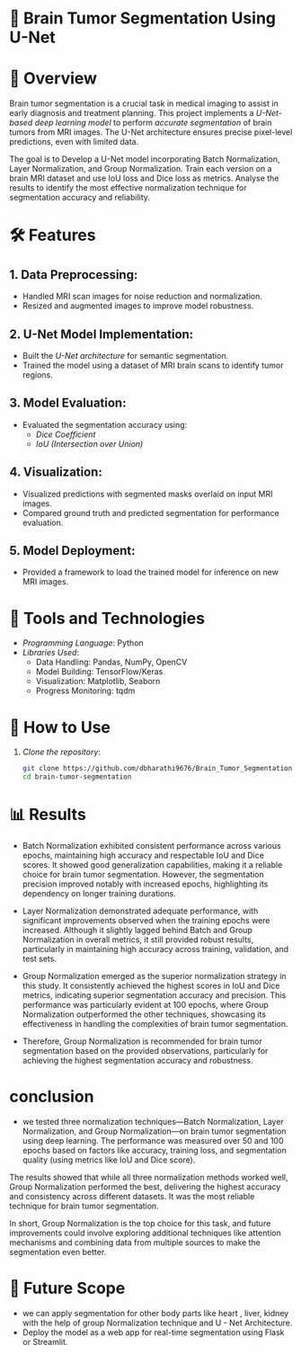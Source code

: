 # 🧠 Brain Tumor Segmentation Using U-Net


# 📜 Overview

Brain tumor segmentation is a crucial task in medical imaging to assist in early diagnosis and treatment planning. This project implements a *U-Net-based deep learning model* to perform *accurate segmentation* of brain tumors from MRI images. The U-Net architecture ensures precise pixel-level predictions, even with limited data.

The goal is to Develop a U-Net model incorporating Batch Normalization, Layer Normalization, and Group Normalization. Train each version on a brain MRI dataset and use IoU loss and Dice loss as metrics. Analyse the results to identify the most effective normalization technique for segmentation accuracy and reliability.
# 🛠 Features

## 1. Data Preprocessing:
- Handled MRI scan images for noise reduction and normalization.
- Resized and augmented images to improve model robustness.

## 2. U-Net Model Implementation:
- Built the *U-Net architecture* for semantic segmentation.
- Trained the model using a dataset of MRI brain scans to identify tumor regions.

## 3. Model Evaluation:
- Evaluated the segmentation accuracy using:
    - *Dice Coefficient*  
    - *IoU (Intersection over Union)*  
  

## 4. Visualization:
- Visualized predictions with segmented masks overlaid on input MRI images.
- Compared ground truth and predicted segmentation for performance evaluation.

## 5. Model Deployment:
- Provided a framework to load the trained model for inference on new MRI images.

# 🔧 Tools and Technologies

- *Programming Language*: Python  
- *Libraries Used*:
    - Data Handling: Pandas, NumPy, OpenCV  
    - Model Building: TensorFlow/Keras  
    - Visualization: Matplotlib, Seaborn  
    - Progress Monitoring: tqdm  

# 🚀 How to Use

1. *Clone the repository*:
   ```bash
   git clone https://github.com/dbharathi9676/Brain_Tumor_Segmentation.git
   cd brain-tumor-segmentation


# 📊 Results
- Batch Normalization exhibited consistent performance across various epochs, maintaining high accuracy and respectable IoU and Dice scores. It showed good generalization capabilities, making it a reliable choice for brain tumor segmentation. However, the segmentation precision improved notably with increased epochs, highlighting its dependency on longer training durations.

- Layer Normalization demonstrated adequate performance, with significant improvements observed when the training epochs were increased. Although it slightly lagged behind Batch and Group Normalization in overall metrics, it still provided robust results, particularly in maintaining high accuracy across training, validation, and test sets.
- Group Normalization emerged as the superior normalization strategy in this study. It consistently achieved the highest scores in IoU and Dice metrics, indicating superior segmentation accuracy and precision. This performance was particularly evident at 100 epochs, where Group Normalization outperformed the other techniques, showcasing its effectiveness in handling the complexities of brain tumor segmentation.
- Therefore, Group Normalization is recommended for brain tumor segmentation based on the provided observations, particularly for achieving the highest segmentation accuracy and robustness.




# conclusion
- we tested three normalization techniques—Batch Normalization, Layer Normalization, and Group Normalization—on brain tumor segmentation using deep learning. The performance was measured over 50 and 100 epochs based on factors like accuracy, training loss, and segmentation quality (using metrics like IoU and Dice score).

The results showed that while all three normalization methods worked well, Group Normalization performed the best, delivering the highest accuracy and consistency across different datasets. It was the most reliable technique for brain tumor segmentation.

In short, Group Normalization is the top choice for this task, and future improvements could involve exploring additional techniques like attention mechanisms and combining data from multiple sources to make the segmentation even better.

 # 🔮 Future Scope
- we can apply segmentation  for other body parts like heart , liver, kidney with the help of group 
  Normalization technique and U - Net Architecture.
- Deploy the model as a web app for real-time segmentation using Flask or Streamlit.



